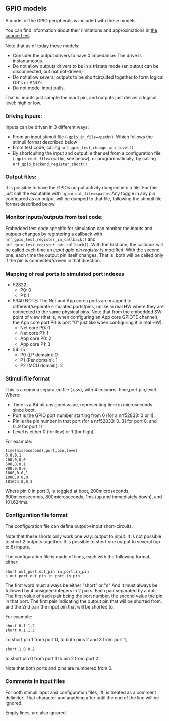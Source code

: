 ## GPIO models

A model of the GPIO peripherals is included with these models.

You can find information about their limitations and approximations in
[the source files](../src/HW_models/NRF_GPIO.c).

Note that as of today these models:
* Consider the output drivers to have 0 impedance: The drive is instantaneous.
* Do not allow outputs drivers to be in a tristate mode (an output can be disconnected, but not
 not-driven)
* Do not allow several outputs to be shortcircuited together to form logical OR's or AND's
* Do not model input pulls.

That is, inputs just sample the input pin, and outputs just deliver a logical level: high or low.

### Driving inputs:

Inputs can be driven in 3 different ways:

* From an input stimuli file (`-gpio_in_file=<path>`). Which follows the stimuli format
  described below
* From test code, calling `nrf_gpio_test_change_pin_level()`
* By shortcuiting the input and output, either set from a configuration file
  (`-gpio_conf_file=<path>`, see below), or
  programmatically, by calling `nrf_gpio_backend_register_short()`

### Output files:

It is possible to have the GPIOs output activity dumped into a file.
For this just call the excutable with `-gpio_out_file=<path>`.
Any toggle in any pin configured as an output will be dumped to that file, following the
stimuli file format described below.

### Monitor inputs/outputs from test code:

Embedded test code specific for simulation can monitor the inputs and outputs changes
by registering a callback with `nrf_gpio_test_register_in_callback()` and
`nrf_gpio_test_register_out_callback()`.
With the first one, the callback will be called each time an *input gpio pin register* is modified.
With the second one, each time the output pin itself changes. That is, both will be called only
if the pin is connected/driven in that direction.

### Mapping of real ports to simulated port indexes

* 52822
    * P0: 0
    * P1: 1
* 5340 NOTE: The Net and App cores ports are mapped to different/separate simulated ports/pins,
  unlike in real HW where they are connected to the same physical pins. Note that from the embedded
  SW point of view (that is, when configuring an App core GPIOTE channel), the App core port P0 is
  port "0" just like when configuring it in real HW).
    * Net core P0: 0
    * Net core P1: 1
    * App core P0: 2
    * App core P1: 3
* 54L15
    * P0 (LP domain): 0
    * P1 (Per domain): 1
    * P2 (MCU domain): 2

### Stimuli file format

This is a comma separated file (.csv), with 4 columns: time,port,pin,level. Where:
* Time is a 64 bit unsigned value, representing time in microseconds since boot.
* Port is the GPIO port number starting from 0 (for a nrf52833: 0 or 1).
* Pin is the pin number in that port (for a nrf52833: 0..31 for port 0, and 0..9 for port 1)
* Level is either 0 (for low) or 1 (for high)

For example:

```
time(microsecond),port,pin,level
0,0,0,1
200,0,0,0
600,0,0,1
800,0,0,0
1000,0,0,1
1000,0,0,0
101624,0,0,1
```

Where pin 0 in port 0, is toggled at boot, 200microseconds, 600microseconds, 800microseconds, 1ms
(up and immediately down), and 101.624ms.

### Configuration file format

The configuration file can define output->input short-circuits.

Note that these shorts only work one way: output to input.
It is not possible to short 2 outputs together.
It is possible to short one output to several (up to 8) inputs.

The configuration file is made of lines, each with the following format, either:

`short out_port.out_pin in_port.in_pin`<br>
`s out_port.out_pin in_port.in_pin`

The first word must always be either "short" or "s"
And it must always be followed by 4 unsigned integers in 2 pairs.
Each pair separated by a dot. The first value of each pair being the port number,
the second value the pin in that port.
The first pair indicating the output pin that will be shorted from, and the 2nd pair
the input pin that will be shorted to.

For example:

```
short 0.1 1.2
short 0.1 1.3
```
To short pin 1 from port 0, to both pins 2 and 3 from port 1,<br>

```
short 1.0 0.2
```
to short pin 0 from port 1 to pin 2 from port 2.

Note that both ports and pins are numbered from 0.

### Comments in input files

For both stimuli input and configuration files, '#' is treated as a comment delimiter: That
character and anything after until the end of the line will be ignored.

Empty lines, are also ignored.
